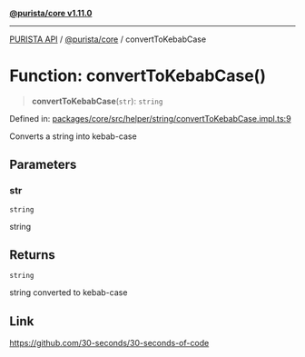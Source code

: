 [**@purista/core v1.11.0**](../README.md)

***

[PURISTA API](../../../packages.md) / [@purista/core](../README.md) / convertToKebabCase

# Function: convertToKebabCase()

> **convertToKebabCase**(`str`): `string`

Defined in: [packages/core/src/helper/string/convertToKebabCase.impl.ts:9](https://github.com/puristajs/purista/blob/master/packages/core/src/helper/string/convertToKebabCase.impl.ts#L9)

Converts a string into kebab-case

## Parameters

### str

`string`

string

## Returns

`string`

string converted to kebab-case

## Link

https://github.com/30-seconds/30-seconds-of-code
